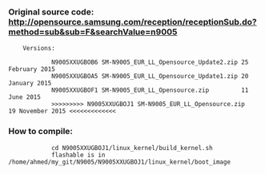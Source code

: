### Original source code: http://opensource.samsung.com/reception/receptionSub.do?method=sub&sub=F&searchValue=n9005
		Versions:

				N9005XXUGBOB6 SM-N9005_EUR_LL_Opensource_Update2.zip 25 February 2015
				N9005XXUGBOA5 SM-N9005_EUR_LL_Opensource_Update1.zip 20 January 2015
				N9005XXUGBOF1 SM-N9005_EUR_LL_Opensource.zip         11 June 2015
				>>>>>>>>> N9005XXUGBOJ1 SM-N9005_EUR_LL_Opensource.zip         19 November 2015 <<<<<<<<<<<<<
				
### How to compile:
				cd N9005XXUGBOJ1/linux_kernel/build_kernel.sh
				flashable is in /home/ahmed/my_git/N9005/N9005XXUGBOJ1/linux_kernel/boot_image